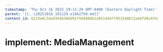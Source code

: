 ```yaml
---
timestamp: 'Thu Oct 16 2025 19:11:29 GMT-0400 (Eastern Daylight Time)'
parent: '[[..\20251016_191129.e1662758.md]]'
content_id: 6225e0c3dad444636bd91f56488bb1a9514447f953240612a44fd9c07e9d68a8
---
```


# implement: MediaManagement
